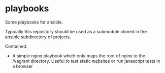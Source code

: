 playbooks
=========

Some playbooks for ansible.

Typically this repository should be used as a submodule cloned in the ansible subdirectory of projects.

Contained:
* A simple nginx playbook which only maps the root of nginx to the /vagrant directory. Useful to test static websites or run javascript tests in a browser

